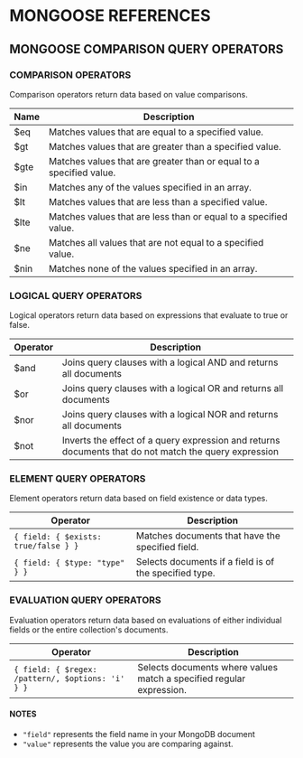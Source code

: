 # MONGOOSE REFERENCES

## MONGOOSE COMPARISON QUERY OPERATORS


### COMPARISON OPERATORS

Comparison operators return data based on value comparisons.


| Name | Description                                   |
|------|-----------------------------------------------|
| $eq  | Matches values that are equal to a specified value.                   |
| $gt  | Matches values that are greater than a specified value.               |
| $gte | Matches values that are greater than or equal to a specified value.    |
| $in  | Matches any of the values specified in an array.                       |
| $lt  | Matches values that are less than a specified value.                  |
| $lte | Matches values that are less than or equal to a specified value.       |
| $ne  | Matches all values that are not equal to a specified value.           |
| $nin | Matches none of the values specified in an array.                      |


### LOGICAL QUERY OPERATORS
Logical operators return data based on expressions that evaluate to true or false.


| Operator  | Description                                                          |
|-----------|----------------------------------------------------------------------|
| $and      | Joins query clauses with a logical AND and returns all documents     |
| $or       | Joins query clauses with a logical OR and returns all documents      |
| $nor      | Joins query clauses with a logical NOR and returns all documents     |
| $not      | Inverts the effect of a query expression and returns documents that do not match the query expression |



### ELEMENT QUERY OPERATORS
Element operators return data based on field existence or data types.



| Operator                 | Description                                           |
|--------------------------|-------------------------------------------------------|
| `{ field: { $exists: true/false } }` | 	Matches documents that have the specified field.                       |
| `{ field: { $type: "type" } }` | Selects documents if a field is of the specified type.                                             | 

### EVALUATION QUERY OPERATORS

Evaluation operators return data based on evaluations of either individual fields or the entire collection's documents.



| Operator                 | Description                                           |
|--------------------------|-------------------------------------------------------|
| `{ field: { $regex: /pattern/, $options: 'i' } }` | Selects documents where values match a specified regular expression.      | 

#### NOTES
- `"field"` represents the field name in your MongoDB document
- `"value"` represents the value you are comparing against. 
